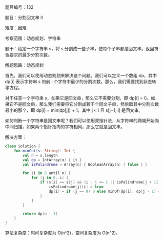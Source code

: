 题目编号：132

题目：分割回文串 II

难度：困难

考察范围：动态规划、字符串

题干：给定一个字符串 s，将 s 分割成一些子串，使每个子串都是回文串。返回符合要求的最少分割次数。

解题思路：动态规划

首先，我们可以使用动态规划来解决这个问题。我们可以定义一个数组 dp，其中 dp[i] 表示字符串 s 的前 i 个字符中最少的分割次数。那么，我们需要找到状态转移方程。

对于任意一个字符串 s，如果它是回文串，那么它不需要分割，即 dp[i] = 0。如果它不是回文串，那么我们需要将它分割成若干个回文子串，然后取其中分割次数最小的那个，即 dp[i] = min(dp[j]) + 1，其中 j < i 且 s[j+1, i] 是回文串。

如何判断一个字符串是回文串呢？我们可以使用双指针法，从字符串的两端开始向中间扫描，如果两个指针指向的字符相同，那么它就是回文串。

解决方案：

```kotlin
class Solution {
    fun minCut(s: String): Int {
        val n = s.length
        val dp = IntArray(n) { it }
        val isPalindrome = Array(n) { BooleanArray(n) { false } }

        for (i in 0 until n) {
            for (j in 0..i) {
                if (s[i] == s[j] && (i - j <= 1 || isPalindrome[j + 1][i - 1])) {
                    isPalindrome[j][i] = true
                    dp[i] = if (j == 0) 0 else minOf(dp[i], dp[j - 1] + 1)
                }
            }
        }

        return dp[n - 1]
    }
}
```

算法复杂度：时间复杂度为 O(n^2)，空间复杂度为 O(n^2)。
